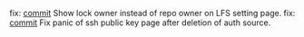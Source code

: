fix: [commit](https://codeberg.org/forgejo/forgejo/commit/4c5e4e672da27a27dfdaabdc13bcd7b3d8af155b) Show lock owner instead of repo owner on LFS setting page.
fix: [commit](https://codeberg.org/forgejo/forgejo/commit/22f23c0db00860f29d3a484a4e7fc82a62bfe8ac) Fix panic of ssh public key page after deletion of auth source.
